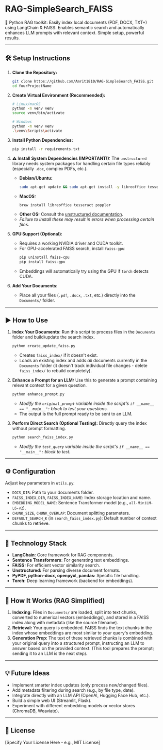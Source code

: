 # RAG-SimpleSearch_FAISS
🚀 Python RAG toolkit: Easily index local documents (PDF, DOCX, TXT+) using LangChain &amp; FAISS. Enables semantic search and automatically enhances LLM prompts with relevant context. Simple setup, powerful results.




---

## 🛠️ Setup Instructions

1.  **Clone the Repository:**
    ```bash
    git clone https://github.com/Amrit1810/RAG-SimpleSearch_FAISS.git
    cd YourProjectName
    ```

2.  **Create Virtual Environment (Recommended):**
    ```bash
    # Linux/macOS
    python -m venv venv
    source venv/bin/activate

    # Windows
    python -m venv venv
    .\venv\Scripts\activate
    ```

3.  **Install Python Dependencies:**
    ```bash
    pip install -r requirements.txt
    ```

4.  **⚠️ Install System Dependencies (IMPORTANT!):**
    The `unstructured` library needs system packages for handling certain file types reliably (especially `.doc`, complex PDFs, etc.).
    *   **Debian/Ubuntu:**
        ```bash
        sudo apt-get update && sudo apt-get install -y libreoffice tesseract-ocr poppler-utils
        ```
    *   **MacOS:**
        ```bash
        brew install libreoffice tesseract poppler
        ```
    *   **Other OS:** Consult the [unstructured documentation]([https://unstructured-io.github.io/unstructured/installation/full_installation.html](https://docs.unstructured.io/welcome)).
    *   *Failure to install these may result in errors when processing certain files.*

5.  **GPU Support (Optional):**
    *   Requires a working NVIDIA driver and CUDA toolkit.
    *   For GPU-accelerated FAISS search, install `faiss-gpu`:
        ```bash
        pip uninstall faiss-cpu
        pip install faiss-gpu
        ```
    *   Embeddings will automatically try using the GPU if `torch` detects CUDA.

6.  **Add Your Documents:**
    *   Place all your files (`.pdf`, `.docx`, `.txt`, etc.) directly into the `Documents/` folder.

---

## ▶️ How to Use

1.  **Index Your Documents:**
    Run this script to process files in the `Documents` folder and build/update the search index.
    ```bash
    python create_update_faiss.py
    ```
    *   Creates `faiss_index/` if it doesn't exist.
    *   Loads an existing index and adds *all* documents currently in the `Documents` folder (it doesn't track individual file changes - delete `faiss_index/` to rebuild completely).

2.  **Enhance a Prompt for an LLM:**
    Use this to generate a prompt containing relevant context for a given question.
    ```bash
    python enhance_prompt.py
    ```
    *   *Modify the `original_prompt` variable inside the script's `if __name__ == "__main__":` block to test your questions.*
    *   The output is the full prompt ready to be sent to an LLM.

3.  **Perform Direct Search (Optional Testing):**
    Directly query the index without prompt formatting.
    ```bash
    python search_faiss_index.py
    ```
    *   *Modify the `test_query` variable inside the script's `if __name__ == "__main__":` block to test.*

---

## ⚙️ Configuration

Adjust key parameters in `utils.py`:

*   `DOCS_DIR`: Path to your documents folder.
*   `FAISS_INDEX_DIR`, `FAISS_INDEX_NAME`: Index storage location and name.
*   `EMBEDDING_MODEL_NAME`: Sentence Transformer model (e.g., `all-MiniLM-L6-v2`).
*   `CHUNK_SIZE`, `CHUNK_OVERLAP`: Document splitting parameters.
*   `DEFAULT_SEARCH_K` (in `search_faiss_index.py`): Default number of context chunks to retrieve.

---

## 🧩 Technology Stack

*   **LangChain:** Core framework for RAG components.
*   **Sentence Transformers:** For generating text embeddings.
*   **FAISS:** For efficient vector similarity search.
*   **Unstructured:** For parsing diverse document formats.
*   **PyPDF, python-docx, openpyxl, pandas:** Specific file handling.
*   **Torch:** Deep learning framework (backend for embeddings).

---

## 📖 How It Works (RAG Simplified)

1.  **Indexing:** Files in `Documents/` are loaded, split into text chunks, converted to numerical vectors (embeddings), and stored in a FAISS index along with metadata (like the source filename).
2.  **Retrieval:** Your query is embedded. FAISS finds the text chunks in the index whose embeddings are most similar to your query's embedding.
3.  **Generation Prep:** The text of these retrieved chunks is combined with your original query into a structured prompt, instructing an LLM to answer based on the provided context. (This tool prepares the prompt; sending it to an LLM is the next step).

---

## 💡 Future Ideas

*   Implement smarter index updates (only process new/changed files).
*   Add metadata filtering during search (e.g., by file type, date).
*   Integrate directly with an LLM API (OpenAI, Hugging Face Hub, etc.).
*   Build a simple web UI (Streamlit, Flask).
*   Experiment with different embedding models or vector stores (ChromaDB, Weaviate).

---

## 📜 License

[Specify Your License Here - e.g., MIT License]
